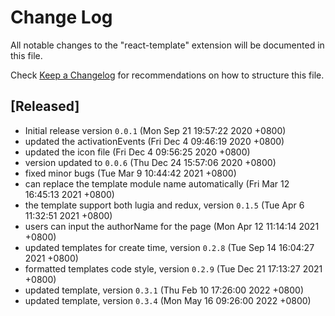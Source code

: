 # Change Log

All notable changes to the "react-template" extension will be documented in this file.

Check [Keep a Changelog](http://keepachangelog.com/) for recommendations on how to structure this file.

## [Released]

-   Initial release version `0.0.1` (Mon Sep 21 19:57:22 2020 +0800)
-   updated the activationEvents (Fri Dec 4 09:46:19 2020 +0800)
-   updated the icon file (Fri Dec 4 09:56:25 2020 +0800)
-   version updated to `0.0.6` (Thu Dec 24 15:57:06 2020 +0800)
-   fixed minor bugs (Tue Mar 9 10:44:42 2021 +0800)
-   can replace the template module name automatically (Fri Mar 12 16:45:13 2021 +0800)
-   the template support both lugia and redux, version `0.1.5` (Tue Apr 6 11:32:51 2021 +0800)
-   users can input the authorName for the page (Mon Apr 12 11:14:14 2021 +0800)
-   updated templates for create time, version `0.2.8` (Tue Sep 14 16:04:27 2021 +0800)
-   formatted templates code style, version `0.2.9` (Tue Dec 21 17:13:27 2021 +0800)
-   updated template, version `0.3.1` (Thu Feb 10 17:26:00 2022 +0800)
-   updated template, version `0.3.4` (Mon May 16 09:26:00 2022 +0800)
